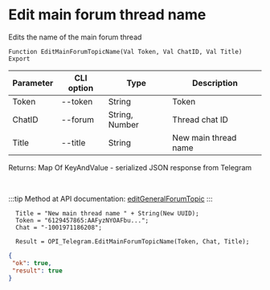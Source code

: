 ﻿---
sidebar_position: 9
---

# Edit main forum thread name
 Edits the name of the main forum thread



`Function EditMainForumTopicName(Val Token, Val ChatID, Val Title) Export`

  | Parameter | CLI option | Type | Description |
  |-|-|-|-|
  | Token | --token | String | Token |
  | ChatID | --forum | String, Number | Thread chat ID |
  | Title | --title | String | New main thread name |

  
  Returns:  Map Of KeyAndValue - serialized JSON response from Telegram

<br/>

:::tip
Method at API documentation: [editGeneralForumTopic](https://core.telegram.org/bots/api#editgeneralforumtopic)
:::
<br/>


```bsl title="Code example"
  Title = "New main thread name " + String(New UUID);
  Token = "6129457865:AAFyzNYOAFbu...";
  Chat = "-1001971186208";
  
  Result = OPI_Telegram.EditMainForumTopicName(Token, Chat, Title);
```
 



```json title="Result"
{
 "ok": true,
 "result": true
}
```
